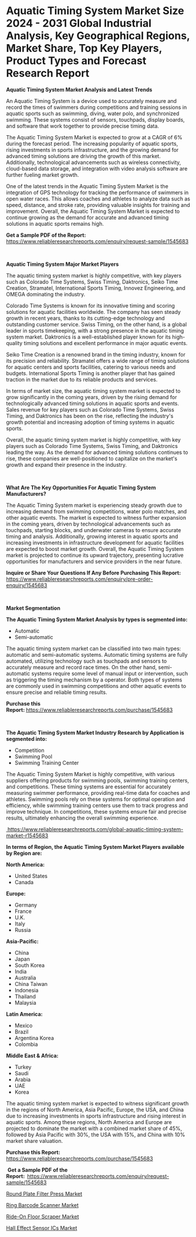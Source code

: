 <p><h1>Aquatic Timing System Market Size 2024 - 2031 Global Industrial Analysis, Key Geographical Regions, Market Share, Top Key Players, Product Types and Forecast Research Report</h1></p><p><strong>Aquatic Timing System Market Analysis and Latest Trends</strong></p>
<p><p>An Aquatic Timing System is a device used to accurately measure and record the times of swimmers during competitions and training sessions in aquatic sports such as swimming, diving, water polo, and synchronized swimming. These systems consist of sensors, touchpads, display boards, and software that work together to provide precise timing data.</p><p>The Aquatic Timing System Market is expected to grow at a CAGR of 6% during the forecast period. The increasing popularity of aquatic sports, rising investments in sports infrastructure, and the growing demand for advanced timing solutions are driving the growth of this market. Additionally, technological advancements such as wireless connectivity, cloud-based data storage, and integration with video analysis software are further fueling market growth.</p><p>One of the latest trends in the Aquatic Timing System Market is the integration of GPS technology for tracking the performance of swimmers in open water races. This allows coaches and athletes to analyze data such as speed, distance, and stroke rate, providing valuable insights for training and improvement. Overall, the Aquatic Timing System Market is expected to continue growing as the demand for accurate and advanced timing solutions in aquatic sports remains high.</p></p>
<p><strong>Get a Sample PDF of the Report:&nbsp;</strong> <a href="https://www.reliableresearchreports.com/enquiry/request-sample/1545683">https://www.reliableresearchreports.com/enquiry/request-sample/1545683</a></p>
<p>&nbsp;</p>
<p><strong>Aquatic Timing System Major Market Players</strong></p>
<p><p>The aquatic timing system market is highly competitive, with key players such as Colorado Time Systems, Swiss Timing, Daktronics, Seiko Time Creation, Stramatel, International Sports Timing, Innovez Engineering, and OMEGA dominating the industry. </p><p>Colorado Time Systems is known for its innovative timing and scoring solutions for aquatic facilities worldwide. The company has seen steady growth in recent years, thanks to its cutting-edge technology and outstanding customer service. Swiss Timing, on the other hand, is a global leader in sports timekeeping, with a strong presence in the aquatic timing system market. Daktronics is a well-established player known for its high-quality timing solutions and excellent performance in major aquatic events.</p><p>Seiko Time Creation is a renowned brand in the timing industry, known for its precision and reliability. Stramatel offers a wide range of timing solutions for aquatic centers and sports facilities, catering to various needs and budgets. International Sports Timing is another player that has gained traction in the market due to its reliable products and services.</p><p>In terms of market size, the aquatic timing system market is expected to grow significantly in the coming years, driven by the rising demand for technologically advanced timing solutions in aquatic sports and events. Sales revenue for key players such as Colorado Time Systems, Swiss Timing, and Daktronics has been on the rise, reflecting the industry's growth potential and increasing adoption of timing systems in aquatic sports.</p><p>Overall, the aquatic timing system market is highly competitive, with key players such as Colorado Time Systems, Swiss Timing, and Daktronics leading the way. As the demand for advanced timing solutions continues to rise, these companies are well-positioned to capitalize on the market's growth and expand their presence in the industry.</p></p>
<p>&nbsp;</p>
<p><strong>What Are The Key Opportunities For Aquatic Timing System Manufacturers?</strong></p>
<p><p>The Aquatic Timing System market is experiencing steady growth due to increasing demand from swimming competitions, water polo matches, and other aquatic events. The market is expected to witness further expansion in the coming years, driven by technological advancements such as touchpads, starting blocks, and underwater cameras to ensure accurate timing and analysis. Additionally, growing interest in aquatic sports and increasing investments in infrastructure development for aquatic facilities are expected to boost market growth. Overall, the Aquatic Timing System market is projected to continue its upward trajectory, presenting lucrative opportunities for manufacturers and service providers in the near future.</p></p>
<p><strong>Inquire or Share Your Questions If Any Before Purchasing This Report:</strong> <a href="https://www.reliableresearchreports.com/enquiry/pre-order-enquiry/1545683">https://www.reliableresearchreports.com/enquiry/pre-order-enquiry/1545683</a></p>
<p>&nbsp;</p>
<p><strong>Market Segmentation</strong></p>
<p><strong>The Aquatic Timing System Market Analysis by types is segmented into:</strong></p>
<p><ul><li>Automatic</li><li>Semi-automatic</li></ul></p>
<p><p>The aquatic timing system market can be classified into two main types: automatic and semi-automatic systems. Automatic timing systems are fully automated, utilizing technology such as touchpads and sensors to accurately measure and record race times. On the other hand, semi-automatic systems require some level of manual input or intervention, such as triggering the timing mechanism by a operator. Both types of systems are commonly used in swimming competitions and other aquatic events to ensure precise and reliable timing results.</p></p>
<p><strong>Purchase this Report:&nbsp;</strong><a href="https://www.reliableresearchreports.com/purchase/1545683">https://www.reliableresearchreports.com/purchase/1545683</a></p>
<p>&nbsp;</p>
<p><strong>The Aquatic Timing System Market Industry Research by Application is segmented into:</strong></p>
<p><ul><li>Competition</li><li>Swimming Pool</li><li>Swimming Training Center</li></ul></p>
<p><p>The Aquatic Timing System Market is highly competitive, with various suppliers offering products for swimming pools, swimming training centers, and competitions. These timing systems are essential for accurately measuring swimmer performance, providing real-time data for coaches and athletes. Swimming pools rely on these systems for optimal operation and efficiency, while swimming training centers use them to track progress and improve technique. In competitions, these systems ensure fair and precise results, ultimately enhancing the overall swimming experience.</p></p>
<p><a href="https://www.reliableresearchreports.com/global-aquatic-timing-system-market-r1545683">&nbsp;https://www.reliableresearchreports.com/global-aquatic-timing-system-market-r1545683</a></p>
<p><strong>In terms of Region, the Aquatic Timing System Market Players available by Region are:</strong></p>
<p>
    <p> <strong> North America: </strong>
        <ul>
            <li>United States</li>
            <li>Canada</li>
        </ul>
        </p> 
    <p> <strong> Europe: </strong>
        <ul>
            <li>Germany</li>
            <li>France</li>
            <li>U.K.</li>
            <li>Italy</li>
            <li>Russia</li>
        </ul>
        </p> 
    <p> <strong> Asia-Pacific: </strong>
        <ul>
            <li>China</li>
            <li>Japan</li>
            <li>South Korea</li>
            <li>India</li>
            <li>Australia</li>
            <li>China Taiwan</li>
            <li>Indonesia</li>
            <li>Thailand</li>
            <li>Malaysia</li>
        </ul>
        </p> 
    <p> <strong> Latin America: </strong>
        <ul>
            <li>Mexico</li>
            <li>Brazil</li>
            <li>Argentina Korea</li>
            <li>Colombia</li>
        </ul>
        </p> 
    <p> <strong> Middle East & Africa: </strong>
        <ul>
            <li>Turkey</li>
            <li>Saudi</li>
            <li>Arabia</li>
            <li>UAE</li>
            <li>Korea</li>
        </ul>
    </p>
    </p>
<p><p>The aquatic timing system market is expected to witness significant growth in the regions of North America, Asia Pacific, Europe, the USA, and China due to increasing investments in sports infrastructure and rising interest in aquatic sports. Among these regions, North America and Europe are projected to dominate the market with a combined market share of 45%, followed by Asia Pacific with 30%, the USA with 15%, and China with 10% market share valuation.</p></p>
<p><strong>Purchase this Report: </strong><a href="https://www.reliableresearchreports.com/purchase/1545683">https://www.reliableresearchreports.com/purchase/1545683</a></p>
<p>&nbsp;<strong>Get a Sample PDF of the Report:&nbsp;&nbsp;</strong><a href="https://www.reliableresearchreports.com/enquiry/request-sample/1545683">https://www.reliableresearchreports.com/enquiry/request-sample/1545683</a></p>
<p><strong></strong></p>
<p><p><a href="https://issuu.com/reportprime-2/docs/round-plate-filter-press-market-size-2030.pptx">Round Plate Filter Press Market</a></p><p><a href="https://github.com/neilMartin36/Market-Research-Report-List-1/blob/main/ring-barcode-scanner-market.md">Ring Barcode Scanner Market</a></p><p><a href="https://issuu.com/reportprime-2/docs/ride-on-floor-scraper-market-size-2030.pptx">Ride-On Floor Scraper Market</a></p><p><a href="https://github.com/sydneyHley85/Market-Research-Report-List-1/blob/main/hall-effect-sensor-ics-market.md">Hall Effect Sensor ICs Market</a></p></p>